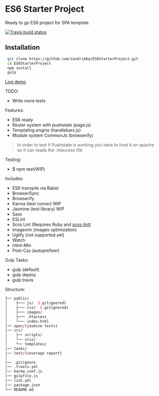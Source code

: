 # ES6 Starter Project

Ready to go ES6 project for SPA template.

[![Travis build status](https://travis-ci.org/iondrimba/ES6StarterProject.svg?branch=master)](https://travis-ci.org/iondrimba/ES6StarterProject)

## Installation

```sh
 git clone https://github.com/iondrimba/ES6StarterProject.git
 cd ES6StarterProject
 npm install
 gulp
```

[Live demo]

TODO:

* Write more tests


Features:

* ES6 ready
* Router system with pushstate (page.js)
* Templating engine (handlebars.js)
* Module system CommonJs (browserify)

> In order to test if Pushstate is working
> you have to host it on apache so it can reads the .htaccess file

Testing:

* $ npm test(WIP)

Includes:

* ES6 transpile via Babel
* BrowserSync
* Browserify
* Karma (test runner) WIP
* Jasmine (test library) WIP
* Sass
* ESLint
* Scss Lint (Requires Ruby and [scss-lint])
* Imagemin (images optimization)
* Uglify (not supported yet)
* Watch
* Html-Min
* Post-Css (autoprefixer)

Gulp Tasks:

* gulp (default)
* gulp deploy
* gulp travis

Structure:

````bash
├── public/
│    ├─── js/  (.gitignored)
│    ├─── css/  (.gitignored)
│    ├─── images/
│    ├─── .htaccess
│    └─── index.html
│── spec/(jasmine tests)
│── src/
│    ├── scripts/
│    └── scss/
│    └── templates/
│── tasks/
│── test/(coverage report)
│
│── .gitignore
│── .travis.yml
│── karma.conf.js
│── gulpfile.js
│── lint.yml
│── package.json
└── README.md
````

[scss-lint]:<https://github.com/brigade/scss-lint#installation>
[Live demo]:<http://iondrimba.github.io/ES6StarterProject/>

